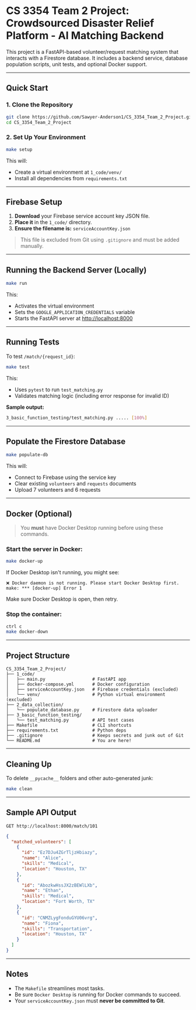 # CS 3354 Team 2 Project: Crowdsourced Disaster Relief Platform - AI Matching Backend

This project is a FastAPI-based volunteer/request matching system that interacts with a Firestore database. It includes a backend service, database population scripts, unit tests, and optional Docker support.

---

## Quick Start

### 1. Clone the Repository

```bash
git clone https://github.com/Sawyer-Anderson1/CS_3354_Team_2_Project.git
cd CS_3354_Team_2_Project
```

### 2. Set Up Your Environment

```bash
make setup
```

This will:

- Create a virtual environment at `1_code/venv/`
- Install all dependencies from `requirements.txt`

---

## Firebase Setup

1. **Download** your Firebase service account key JSON file.
2. **Place it** in the `1_code/` directory.
3. **Ensure the filename is:** `serviceAccountKey.json`

> This file is excluded from Git using `.gitignore` and must be added manually.

---

## Running the Backend Server (Locally)

```bash
make run
```

This:

- Activates the virtual environment
- Sets the `GOOGLE_APPLICATION_CREDENTIALS` variable
- Starts the FastAPI server at [http://localhost:8000](http://localhost:8000)

---

## Running Tests

To test `/match/{request_id}`:

```bash
make test
```

This:

- Uses `pytest` to run `test_matching.py`
- Validates matching logic (including error response for invalid ID)

**Sample output:**

```bash
3_basic_function_testing/test_matching.py ..... [100%]
```

---

## Populate the Firestore Database

```bash
make populate-db
```

This will:

- Connect to Firebase using the service key
- Clear existing `volunteers` and `requests` documents
- Upload 7 volunteers and 6 requests

---

## Docker (Optional)

> You **must** have Docker Desktop running before using these commands.

### Start the server in Docker:

```bash
make docker-up
```

If Docker Desktop isn't running, you might see:

```
❌ Docker daemon is not running. Please start Docker Desktop first.
make: *** [docker-up] Error 1
```

Make sure Docker Desktop is open, then retry.

### Stop the container:

```bash
ctrl c
make docker-down
```

---

## Project Structure

```
CS_3354_Team_2_Project/
├── 1_code/
│   ├── main.py                  # FastAPI app
│   ├── docker-compose.yml       # Docker configuration
│   ├── serviceAccountKey.json   # Firebase credentials (excluded)
│   └── venv/                    # Python virtual environment (excluded)
├── 2_data_collection/
│   └── populate_database.py     # Firestore data uploader
├── 3_basic_function_testing/
│   └── test_matching.py         # API test cases
├── Makefile                     # CLI shortcuts
├── requirements.txt             # Python deps
├── .gitignore                   # Keeps secrets and junk out of Git
└── README.md                    # You are here!
```

---

## Cleaning Up

To delete `__pycache__` folders and other auto-generated junk:

```bash
make clean
```

---

## Sample API Output

```http
GET http://localhost:8000/match/101
```

```json
{
  "matched_volunteers": [
    {
      "id": "Ez7DJu4ZGrTljzHbiazy",
      "name": "Alice",
      "skills": "Medical",
      "location": "Houston, TX"
    },
    {
      "id": "AbozkwHssJX2zBEWlLXb",
      "name": "Ethan",
      "skills": "Medical",
      "location": "Fort Worth, TX"
    },
    {
      "id": "CNMZLygFonduGYU06vrg",
      "name": "Fiona",
      "skills": "Transportation",
      "location": "Houston, TX"
    }
  ]
}
```

---

## Notes

- The `Makefile` streamlines most tasks.
- Be sure `Docker Desktop` is running for Docker commands to succeed.
- Your `serviceAccountKey.json` must **never be committed to Git**.
